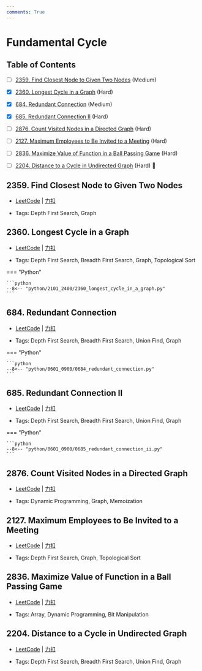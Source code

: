 ```yaml
---
comments: True
---
```


# Fundamental Cycle

## Table of Contents

- [ ] [2359. Find Closest Node to Given Two Nodes](#2359-find-closest-node-to-given-two-nodes) (Medium)
- [x] [2360. Longest Cycle in a Graph](#2360-longest-cycle-in-a-graph) (Hard)
- [x] [684. Redundant Connection](#684-redundant-connection) (Medium)
- [x] [685. Redundant Connection II](#685-redundant-connection-ii) (Hard)
- [ ] [2876. Count Visited Nodes in a Directed Graph](#2876-count-visited-nodes-in-a-directed-graph) (Hard)
- [ ] [2127. Maximum Employees to Be Invited to a Meeting](#2127-maximum-employees-to-be-invited-to-a-meeting) (Hard)
- [ ] [2836. Maximize Value of Function in a Ball Passing Game](#2836-maximize-value-of-function-in-a-ball-passing-game) (Hard)
- [ ] [2204. Distance to a Cycle in Undirected Graph](#2204-distance-to-a-cycle-in-undirected-graph) (Hard) 👑


## 2359. Find Closest Node to Given Two Nodes

-    [LeetCode](https://leetcode.com/problems/find-closest-node-to-given-two-nodes/) | [力扣](https://leetcode.cn/problems/find-closest-node-to-given-two-nodes/)

-   Tags: Depth First Search, Graph



## 2360. Longest Cycle in a Graph

-    [LeetCode](https://leetcode.com/problems/longest-cycle-in-a-graph/) | [力扣](https://leetcode.cn/problems/longest-cycle-in-a-graph/)

-   Tags: Depth First Search, Breadth First Search, Graph, Topological Sort

=== "Python"

    ```python
    --8<-- "python/2101_2400/2360_longest_cycle_in_a_graph.py"
    ```



## 684. Redundant Connection

-    [LeetCode](https://leetcode.com/problems/redundant-connection/) | [力扣](https://leetcode.cn/problems/redundant-connection/)

-   Tags: Depth First Search, Breadth First Search, Union Find, Graph

=== "Python"

    ```python
    --8<-- "python/0601_0900/0684_redundant_connection.py"
    ```



## 685. Redundant Connection II

-    [LeetCode](https://leetcode.com/problems/redundant-connection-ii/) | [力扣](https://leetcode.cn/problems/redundant-connection-ii/)

-   Tags: Depth First Search, Breadth First Search, Union Find, Graph

=== "Python"

    ```python
    --8<-- "python/0601_0900/0685_redundant_connection_ii.py"
    ```



## 2876. Count Visited Nodes in a Directed Graph

-    [LeetCode](https://leetcode.com/problems/count-visited-nodes-in-a-directed-graph/) | [力扣](https://leetcode.cn/problems/count-visited-nodes-in-a-directed-graph/)

-   Tags: Dynamic Programming, Graph, Memoization



## 2127. Maximum Employees to Be Invited to a Meeting

-    [LeetCode](https://leetcode.com/problems/maximum-employees-to-be-invited-to-a-meeting/) | [力扣](https://leetcode.cn/problems/maximum-employees-to-be-invited-to-a-meeting/)

-   Tags: Depth First Search, Graph, Topological Sort



## 2836. Maximize Value of Function in a Ball Passing Game

-    [LeetCode](https://leetcode.com/problems/maximize-value-of-function-in-a-ball-passing-game/) | [力扣](https://leetcode.cn/problems/maximize-value-of-function-in-a-ball-passing-game/)

-   Tags: Array, Dynamic Programming, Bit Manipulation



## 2204. Distance to a Cycle in Undirected Graph

-    [LeetCode](https://leetcode.com/problems/distance-to-a-cycle-in-undirected-graph/) | [力扣](https://leetcode.cn/problems/distance-to-a-cycle-in-undirected-graph/)

-   Tags: Depth First Search, Breadth First Search, Union Find, Graph
